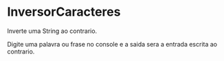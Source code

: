 # InversorCaracteres

Inverte uma String ao contrario.

Digite uma palavra ou frase no console e a saida sera a entrada escrita ao contrario. 
